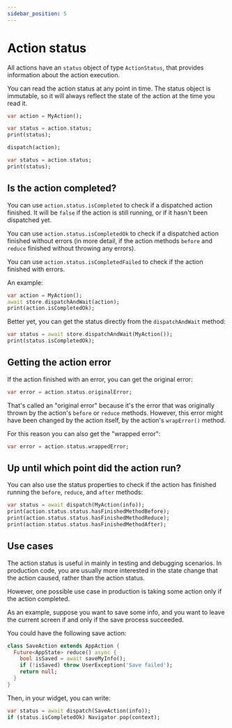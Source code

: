 ```yaml
---
sidebar_position: 5
---
```


# Action status

All actions have an `status` object of type `ActionStatus`,
that provides information about the action execution.

You can read the action status at any point in time.
The status object is immutable, so it will
always reflect the state of the action at the time you read it.

```dart
var action = MyAction();

var status = action.status;
print(status);

dispatch(action);

var status = action.status;
print(status);
```

## Is the action completed?

You can use `action.status.isCompleted` to check if a dispatched action finished.
It will be `false` if the action is still running, or if it hasn't been dispatched yet.

You can use `action.status.isCompletedOk` to check if a dispatched action finished without
errors (in more detail, if the action methods `before` and `reduce` finished without throwing
any errors).

You can use `action.status.isCompletedFailed` to check if the action finished with errors.

An example:

```dart
var action = MyAction(); 
await store.dispatchAndWait(action);
print(action.isCompletedOk);
```

Better yet, you can get the status directly from the `dispatchAndWait` method:

```dart       
var status = await store.dispatchAndWait(MyAction());
print(status.isCompletedOk);
```

## Getting the action error

If the action finished with an error, you can get the original error:

```dart
var error = action.status.originalError;
```

That's called an "original error" because it's the error that was originally thrown by the
action's `before` or `reduce` methods.
However, this error might have been changed by the action itself, by the action's `wrapError()`
method.

For this reason you can also get the "wrapped error":

```dart
var error = action.status.wrappedError;
```

## Up until which point did the action run?

You can also use the status properties to check if the action has finished running
the `before`, `reduce`, and `after` methods:

```dart
var status = await dispatch(MyAction(info));
print(action.status.status.hasFinishedMethodBefore);
print(action.status.status.hasFinishedMethodReduce);
print(action.status.status.hasFinishedMethodAfter);
```

## Use cases

The action status is useful in mainly in testing and debugging scenarios.
In production code, you are usually more interested in the state change that the action caused,
rather than the action status.

However, one possible use case in production is taking some action only if the action completed.

As an example, suppose you want to save some info,
and you want to leave the current screen if and only if the save process succeeded.

You could have the following save action:

```dart
class SaveAction extends AppAction {     
  Future<AppState> reduce() async {
    bool isSaved = await saveMyInfo(); 
    if (!isSaved) throw UserException('Save failed');	 
    return null;
  }
}
```

Then, in your widget, you can write:

```dart
var status = await dispatch(SaveAction(info));
if (status.isCompletedOk) Navigator.pop(context);  
```
